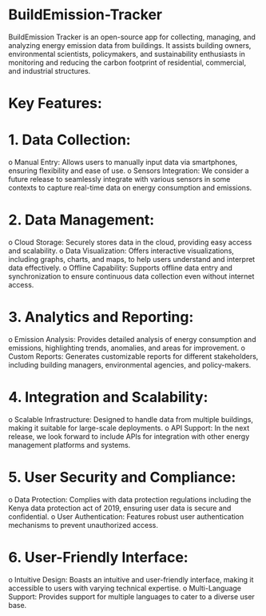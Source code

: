 # BuildEmission-Tracker

BuildEmission Tracker is an open-source app for collecting, managing, and analyzing energy emission data from buildings. It assists building owners, environmental scientists, policymakers, and sustainability enthusiasts in monitoring and reducing the carbon footprint of residential, commercial, and industrial structures.

# Key Features:

# 1. Data Collection:

o Manual Entry: Allows users to manually input data via smartphones, ensuring flexibility and ease of use.
o Sensors Integration: We consider a future release to seamlessly integrate with various sensors in some contexts to capture real-time data on energy consumption and emissions.

# 2. Data Management:

o Cloud Storage: Securely stores data in the cloud, providing easy access and scalability.
o Data Visualization: Offers interactive visualizations, including graphs, charts, and maps, to help users understand and interpret data effectively.
o Offline Capability: Supports offline data entry and synchronization to ensure continuous data collection even without internet access.

# 3. Analytics and Reporting:

o Emission Analysis: Provides detailed analysis of energy consumption and emissions, highlighting trends, anomalies, and areas for improvement.
o Custom Reports: Generates customizable reports for different stakeholders, including building managers, environmental agencies, and policy-makers.

# 4. Integration and Scalability:

o Scalable Infrastructure: Designed to handle data from multiple buildings, making it suitable for large-scale deployments.
o API Support: In the next release, we look forward to include APIs for integration with other energy management platforms and systems.

# 5. User Security and Compliance:

o Data Protection: Complies with data protection regulations including the Kenya data protection act of 2019, ensuring user data is secure and confidential.
o User Authentication: Features robust user authentication mechanisms to prevent unauthorized access.

# 6. User-Friendly Interface:

o Intuitive Design: Boasts an intuitive and user-friendly interface, making it accessible to users with varying technical expertise.
o Multi-Language Support: Provides support for multiple languages to cater to a diverse user base.
